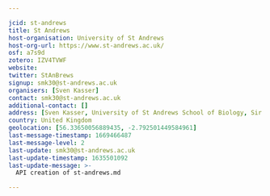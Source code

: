 ```yaml
---

jcid: st-andrews
title: St Andrews
host-organisation: University of St Andrews
host-org-url: https://www.st-andrews.ac.uk/
osf: a7s9d
zotero: IZV4TVWF
website: 
twitter: StAnBrews
signup: smk30@st-andrews.ac.uk
organisers: [Sven Kasser]
contact: smk30@st-andrews.ac.uk
additional-contact: []
address: [Sven Kasser, University of St Andrews School of Biology, Sir Harold Mitchell Building & Dyers Brae, Greenside Pl, KY16 9TH, St Andrews, Fife, UK]
country: United Kingdom
geolocation: [56.33650056889435, -2.792501449584961]
last-message-timestamp: 1669466487
last-message-level: 2
last-update: smk30@st-andrews.ac.uk
last-update-timestamp: 1635501092
last-update-message: >-
  API creation of st-andrews.md

---
```



